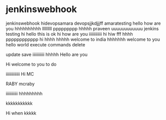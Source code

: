 # jenkinswebhook
jenkinswebhook
hidevopsamara
devopsjjkdjjjff
amaratesting
hello how are you
hhhhhhhhhh
lllllllll
ppppppppp
hhhhh
praveen
uuuuuuuuuuuu
jenkins testing
hi hello
this is ok
hi how are you  iiiiiiiiiiii
hi
hiw fff
hhhh
pppppppppppp
hi
hhhh
hhhhh
welcome to india
hhhhhhh
welcome to you
hello world
execute commands
delete

update
save
iiiiiiiiiii
hhhhh
Hello are you

Hi welcome to you to do

iiiiiiiiiiiii
Hi MC

RABY
mcraby

iiiiiiiiiii
hhhhhhhhh

kkkkkkkkkkk

Hi when
kkkkk

